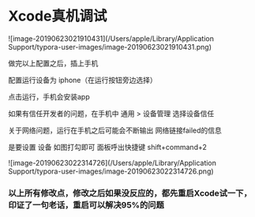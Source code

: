# Xcode真机调试



![image-20190623021910431](/Users/apple/Library/Application Support/typora-user-images/image-20190623021910431.png)



做完以上配置之后，插上手机

配置运行设备为 iphone（在运行按钮旁边选择）

点击运行，手机会安装app



如果有信任开发者的问题，在手机中 通用 > 设备管理 选择设备信任



关于网络问题，运行在手机之后可能会不断输出 网络链接failed的信息

是要设置 设备 如图打勾即可 面板呼出快捷键 shift+command+2

![image-20190623022314726](/Users/apple/Library/Application Support/typora-user-images/image-20190623022314726.png)



### 以上所有修改点，修改之后如果没反应的，都先重启Xcode试一下，印证了一句老话，重启可以解决95%的问题

